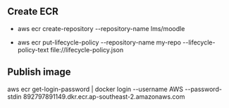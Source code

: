## Create ECR

- aws ecr create-repository --repository-name lms/moodle

- aws ecr put-lifecycle-policy --repository-name my-repo --lifecycle-policy-text file://lifecycle-policy.json

## Publish image

aws ecr get-login-password | docker login --username AWS --password-stdin 892797891149.dkr.ecr.ap-southeast-2.amazonaws.com